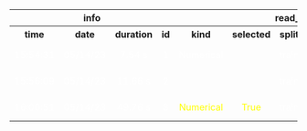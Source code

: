<table>
<tr>
<th colspan=4 style="text-align: center; vertical-align: middle;">info</th>
<th colspan=5 style="text-align: center; vertical-align: middle;">read_data</th>
<th colspan=11 style="text-align: center; vertical-align: middle;">LogisticRegression</th>
<th colspan=2 style="text-align: center; vertical-align: middle;">metrics</th>
</tr>
<th style="text-align: center; vertical-align: middle;">time</th>
<th style="text-align: center; vertical-align: middle;">date</th>
<th style="text-align: center; vertical-align: middle;">duration</th>
<th style="text-align: center; vertical-align: middle;">id</th>
<th style="text-align: center; vertical-align: middle;">kind</th>
<th style="text-align: center; vertical-align: middle;">selected</th>
<th style="text-align: center; vertical-align: middle;">split</th>
<th style="text-align: center; vertical-align: middle;">standardize</th>
<th style="text-align: center; vertical-align: middle;">encode</th>
<th style="text-align: center; vertical-align: middle;">class_weight</th>
<th style="text-align: center; vertical-align: middle;">multi_class</th>
<th style="text-align: center; vertical-align: middle;">penalty</th>
<th style="text-align: center; vertical-align: middle;">solver</th>
<th style="text-align: center; vertical-align: middle;">dual</th>
<th style="text-align: center; vertical-align: middle;">tol</th>
<th style="text-align: center; vertical-align: middle;">fit_intercept</th>
<th style="text-align: center; vertical-align: middle;">intercept_scaling</th>
<th style="text-align: center; vertical-align: middle;">max_iter</th>
<th style="text-align: center; vertical-align: middle;">verbose</th>
<th style="text-align: center; vertical-align: middle;">warm_start</th>
<th style="text-align: center; vertical-align: middle;">train_wf1</th>
<th style="text-align: center; vertical-align: middle;">val_wf1</th>
</tr>
<tr>
<td style="text-align: center; vertical-align: middle;"> <font color=white>15:54:31</font></td>
<td style="text-align: center; vertical-align: middle;"> <font color=white>05/14/23</font></td>
<td style="text-align: center; vertical-align: middle;"> <font color=white>7.54 s</font></td>
<td style="text-align: center; vertical-align: middle;"> <font color=white>1</font></td>
<td style="text-align: center; vertical-align: middle;"> <font color=white>Numerical</font></td>
<td style="text-align: center; vertical-align: middle;"> <font color=white></font></td>
<td style="text-align: center; vertical-align: middle;"> <font color=white>train</font></td>
<td style="text-align: center; vertical-align: middle;"> <font color=white>True</font></td>
<td style="text-align: center; vertical-align: middle;"> <font color=white></font></td>
<td style="text-align: center; vertical-align: middle;"> <font color=white>balanced</font></td>
<td style="text-align: center; vertical-align: middle;"> <font color=white>multinomial</font></td>
<td style="text-align: center; vertical-align: middle;"> <font color=white>l2</font></td>
<td style="text-align: center; vertical-align: middle;"> <font color=white>newton-cg</font></td>
<td style="text-align: center; vertical-align: middle;"> <font color=white>False</font></td>
<td style="text-align: center; vertical-align: middle;"> <font color=white>0.0</font></td>
<td style="text-align: center; vertical-align: middle;"> <font color=white>True</font></td>
<td style="text-align: center; vertical-align: middle;"> <font color=white>1</font></td>
<td style="text-align: center; vertical-align: middle;"> <font color=white>100</font></td>
<td style="text-align: center; vertical-align: middle;"> <font color=white>0</font></td>
<td style="text-align: center; vertical-align: middle;"> <font color=white>False</font></td>
<td style="text-align: center; vertical-align: middle;"> <font color=white>0.987</font></td>
<td style="text-align: center; vertical-align: middle;"> <font color=white>0.9822</font></td>
</tr>
<tr>
<td style="text-align: center; vertical-align: middle;"> <font color=white>15:56:09</font></td>
<td style="text-align: center; vertical-align: middle;"> <font color=white>05/14/23</font></td>
<td style="text-align: center; vertical-align: middle;"> <font color=white>11.66 s</font></td>
<td style="text-align: center; vertical-align: middle;"> <font color=white>2</font></td>
<td style="text-align: center; vertical-align: middle;"> <font color=yellow></font></td>
<td style="text-align: center; vertical-align: middle;"> <font color=white></font></td>
<td style="text-align: center; vertical-align: middle;"> <font color=white>train</font></td>
<td style="text-align: center; vertical-align: middle;"> <font color=white>True</font></td>
<td style="text-align: center; vertical-align: middle;"> <font color=yellow>Frequency</font></td>
<td style="text-align: center; vertical-align: middle;"> <font color=white>balanced</font></td>
<td style="text-align: center; vertical-align: middle;"> <font color=white>multinomial</font></td>
<td style="text-align: center; vertical-align: middle;"> <font color=white>l2</font></td>
<td style="text-align: center; vertical-align: middle;"> <font color=white>newton-cg</font></td>
<td style="text-align: center; vertical-align: middle;"> <font color=white>False</font></td>
<td style="text-align: center; vertical-align: middle;"> <font color=white>0.0</font></td>
<td style="text-align: center; vertical-align: middle;"> <font color=white>True</font></td>
<td style="text-align: center; vertical-align: middle;"> <font color=white>1</font></td>
<td style="text-align: center; vertical-align: middle;"> <font color=white>100</font></td>
<td style="text-align: center; vertical-align: middle;"> <font color=white>0</font></td>
<td style="text-align: center; vertical-align: middle;"> <font color=white>False</font></td>
<td style="text-align: center; vertical-align: middle;"> <font color=yellow>0.995</font></td>
<td style="text-align: center; vertical-align: middle;"> <font color=yellow>0.9814</font></td>
</tr>
<tr>
<td style="text-align: center; vertical-align: middle;"> <font color=white>16:00:51</font></td>
<td style="text-align: center; vertical-align: middle;"> <font color=white>05/14/23</font></td>
<td style="text-align: center; vertical-align: middle;"> <font color=white>49.76 s</font></td>
<td style="text-align: center; vertical-align: middle;"> <font color=white>3</font></td>
<td style="text-align: center; vertical-align: middle;"> <font color=yellow>Numerical</font></td>
<td style="text-align: center; vertical-align: middle;"> <font color=yellow>True</font></td>
<td style="text-align: center; vertical-align: middle;"> <font color=white>train</font></td>
<td style="text-align: center; vertical-align: middle;"> <font color=white>True</font></td>
<td style="text-align: center; vertical-align: middle;"> <font color=yellow></font></td>
<td style="text-align: center; vertical-align: middle;"> <font color=white>balanced</font></td>
<td style="text-align: center; vertical-align: middle;"> <font color=white>multinomial</font></td>
<td style="text-align: center; vertical-align: middle;"> <font color=white>l2</font></td>
<td style="text-align: center; vertical-align: middle;"> <font color=white>newton-cg</font></td>
<td style="text-align: center; vertical-align: middle;"> <font color=white>False</font></td>
<td style="text-align: center; vertical-align: middle;"> <font color=white>0.0</font></td>
<td style="text-align: center; vertical-align: middle;"> <font color=white>True</font></td>
<td style="text-align: center; vertical-align: middle;"> <font color=white>1</font></td>
<td style="text-align: center; vertical-align: middle;"> <font color=white>100</font></td>
<td style="text-align: center; vertical-align: middle;"> <font color=white>0</font></td>
<td style="text-align: center; vertical-align: middle;"> <font color=white>False</font></td>
<td style="text-align: center; vertical-align: middle;"> <font color=yellow>0.985</font></td>
<td style="text-align: center; vertical-align: middle;"> <font color=white>0.9814</font></td>
</tr>
